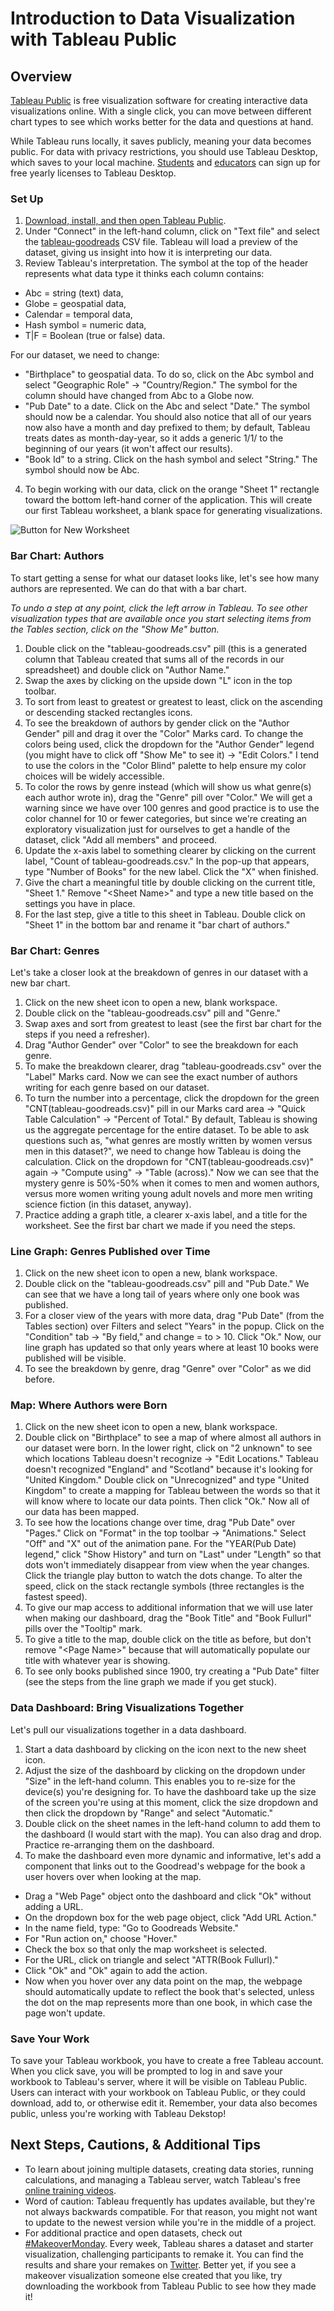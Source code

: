 # Introduction to Data Visualization with Tableau Public

## Overview
[Tableau Public](https://public.tableau.com/en-us/s/) is free visualization software for creating interactive data visualizations online. With a single click, you can move between different chart types to see which works better for the data and questions at hand.   

While Tableau runs locally, it saves publicly, meaning your data becomes public. For data with privacy restrictions, you should use Tableau Desktop, which saves to your local machine. [Students](https://www.tableau.com/academic/students?utm_campaign_id=2019176&utm_campaign=Prospecting-PROD-ALL-ALL-ALL-ALL&utm_medium=Paid+Search&utm_source=Google+Search&utm_language=EN&utm_country=USCA&kw=tableau%20for%20students&adgroup=CTX-Brand-Student-E&adused=RSA&matchtype=e&placement=&gclid=EAIaIQobChMI4uyd9faW6gIVkYbACh2MZgwNEAAYASAAEgIG6PD_BwE&gclsrc=aw.ds) and [educators](https://www.tableau.com/academic/teaching?utm_campaign_id=2019176&utm_campaign=Prospecting-CORE-ALL-ALL-ALL-ALL&utm_medium=Paid+Search&utm_source=Google+Search&utm_language=EN&utm_country=USCA&kw=%2Btableau%20for%20%2Bteachers&adgroup=CTX-Brand-Teaching-B&adused=ETA&matchtype=b&placement=&gclid=EAIaIQobChMIp5Spi_eW6gIVycDACh2PAQkjEAAYASAAEgLwKvD_BwE&gclsrc=aw.ds) can sign up for free yearly licenses to Tableau Desktop.

### Set Up
1. [Download, install, and then open Tableau Public](https://public.tableau.com/en-us/s/).
2. Under "Connect" in the left-hand column, click on "Text file" and select the [tableau-goodreads](https://drive.google.com/drive/folders/1hhkpAqz1hyyxmYLPe9K7VOR5e46DrfNZ?usp=sharing) CSV file. Tableau will load a preview of the dataset, giving us insight into how it is interpreting our data.
3. Review Tableau's interpretation. The symbol at the top of the header represents what data type it thinks each column contains:
- Abc = string (text) data,
- Globe = geospatial data, 
- Calendar = temporal data, 
- Hash symbol = numeric data, 
- T|F = Boolean (true or false) data. 
 
For our dataset, we need to change:
- "Birthplace" to geospatial data. To do so, click on the Abc symbol and select "Geographic Role" -> "Country/Region." The symbol for the column should have changed from Abc to a Globe now.
- "Pub Date" to a date. Click on the Abc and select "Date." The symbol should now be a calendar. You should also notice that all of our years now also have a month and day prefixed to them; by default, Tableau treats dates as month-day-year, so it adds a generic 1/1/ to the beginning of our years (it won't affect our results).
- "Book Id" to a string. Click on the hash symbol and select "String." The symbol should now be Abc.

4. To begin working with our data, click on the orange "Sheet 1" rectangle toward the bottom left-hand corner of the application. This will create our first Tableau worksheet, a blank space for generating visualizations.

![Button for New Worksheet](https://github.com/cderose/course-prep/blob/main/tableau-desktop.png)

### Bar Chart: Authors 
To start getting a sense for what our dataset looks like, let's see how many authors are represented. We can do that with a bar chart.

*To undo a step at any point, click the left arrow in Tableau. To see other visualization types that are available once you start selecting items from the Tables section, click on the "Show Me" button.*

1. Double click on the "tableau-goodreads.csv" pill (this is a generated column that Tableau created that sums all of the records in our spreadsheet) and double click on "Author Name."
2. Swap the axes by clicking on the upside down "L" icon in the top toolbar.
3. To sort from least to greatest or greatest to least, click on the ascending or descending stacked rectangles icons.
4. To see the breakdown of authors by gender click on the "Author Gender" pill and drag it over the "Color" Marks card. To change the colors being used, click the dropdown for the "Author Gender" legend (you might have to click off "Show Me" to see it) -> "Edit Colors." I tend to use the colors in the "Color Blind" palette to help ensure my color choices will be widely accessible.
5. To color the rows by genre instead (which will show us what genre(s) each author wrote in), drag the "Genre" pill over "Color." We will get a warning since we have over 100 genres and good practice is to use the color channel for 10 or fewer categories, but since we're creating an exploratory visualization just for ourselves to get a handle of the dataset, click "Add all members" and proceed.
6. Update the x-axis label to something clearer by clicking on the current label, "Count of tableau-goodreads.csv." In the pop-up that appears, type "Number of Books" for the new label. Click the "X" when finished. 
7. Give the chart a meaningful title by double clicking on the current title, "Sheet 1." Remove "\<Sheet Name>" and type a new title based on the settings you have in place. 
8. For the last step, give a title to this sheet in Tableau. Double click on "Sheet 1" in the bottom bar and rename it "bar chart of authors."

### Bar Chart: Genres
Let's take a closer look at the breakdown of genres in our dataset with a new bar chart.

1. Click on the new sheet icon to open a new, blank workspace.
2. Double click on the "tableau-goodreads.csv" pill and "Genre."
3. Swap axes and sort from greatest to least (see the first bar chart for the steps if you need a refresher).
4. Drag "Author Gender" over "Color" to see the breakdown for each genre.
5. To make the breakdown clearer, drag "tableau-goodreads.csv" over the "Label" Marks card. Now we can see the exact number of authors writing for each genre based on our dataset.
6. To turn the number into a percentage, click the dropdown for the green "CNT(tableau-goodreads.csv)" pill in our Marks card area -> "Quick Table Calculation" -> "Percent of Total." By default, Tableau is showing us the aggregate percentage for the entire dataset. To be able to ask questions such as, "what genres are mostly written by women versus men in this dataset?", we need to change how Tableau is doing the calculation. Click on the dropdown for "CNT(tableau-goodreads.csv)" again -> "Compute using" -> "Table (across)." Now we can see that the mystery genre is 50%-50% when it comes to men and women authors, versus more women writing young adult novels and more men writing science fiction (in this dataset, anyway).
7. Practice adding a graph title, a clearer x-axis label, and a title for the worksheet. See the first bar chart we made if you need the steps.

### Line Graph: Genres Published over Time
1. Click on the new sheet icon to open a new, blank workspace.
2. Double click on the "tableau-goodreads.csv" pill and "Pub Date." We can see that we have a long tail of years where only one book was published.
3. For a closer view of the years with more data, drag "Pub Date" (from the Tables section) over Filters and select "Years" in the popup. Click on the "Condition" tab -> "By field," and change = to > 10. Click "Ok." Now, our line graph has updated so that only years where at least 10 books were published will be visible.
4. To see the breakdown by genre, drag "Genre" over "Color" as we did before. 

### Map: Where Authors were Born
1. Click on the new sheet icon to open a new, blank workspace.
2. Double click on "Birthplace" to see a map of where almost all authors in our dataset were born. In the lower right, click on "2 unknown" to see which locations Tableau doesn't recognize -> "Edit Locations." Tableau doesn't recognized "England" and "Scotland" because it's looking for "United Kingdom." Double click on "Unrecognized" and type "United Kingdom" to create a mapping for Tableau between the words so that it will know where to locate our data points. Then click "Ok." Now all of our data has been mapped.
3. To see how the locations change over time, drag "Pub Date" over "Pages." Click on "Format" in the top toolbar -> "Animations." Select "Off" and "X" out of the animation pane. For the "YEAR(Pub Date) legend," click "Show History" and turn on "Last" under "Length" so that dots won't immediately disappear from view when the year changes. Click the triangle play button to watch the dots change. To alter the speed, click on the stack rectangle symbols (three rectangles is the fastest speed).
4. To give our map access to additional information that we will use later when making our dashboard, drag the "Book Title" and "Book Fullurl" pills over the "Tooltip" mark.
5. To give a title to the map, double click on the title as before, but don't remove "\<Page Name>" because that will automatically populate our title with whatever year is showing.
6. To see only books published since 1900, try creating a "Pub Date" filter (see the steps from the line graph we made if you get stuck).

### Data Dashboard: Bring Visualizations Together
Let's pull our visualizations together in a data dashboard.
1. Start a data dashboard by clicking on the icon next to the new sheet icon.
2. Adjust the size of the dashboard by clicking on the dropdown under "Size" in the left-hand column. This enables you to re-size for the device(s) you're designing for. To have the dashboard take up the size of the screen you're using at this moment, click the size dropdown and then click the dropdown by "Range" and select "Automatic."
3. Double click on the sheet names in the left-hand column to add them to the dashboard (I would start with the map). You can also drag and drop. Practice re-arranging them on the dashboard.
4. To make the dashboard even more dynamic and informative, let's add a component that links out to the Goodread's webpage for the book a user hovers over when looking at the map.
- Drag a "Web Page" object onto the dashboard and click "Ok" without adding a URL. 
- On the dropdown box for the web page object, click "Add URL Action."
- In the name field, type: "Go to Goodreads Website."
- For "Run action on," choose "Hover."
- Check the box so that only the map worksheet is selected.
- For the URL, click on triangle  and select "ATTR(Book Fullurl)."
- Click "Ok" and "Ok" again to add the action.
- Now when you hover over any data point on the map, the webpage should automatically update to reflect the book that's selected, unless the dot on the map represents more than one book, in which case the page won't update.

### Save Your Work
To save your Tableau workbook, you have to create a free Tableau account. When you click save, you will be prompted to log in and save your workbook to Tableau's server, where it will be visible on Tableau Public. Users can interact with your workbook on Tableau Public, or they could download, add to, or otherwise edit it. Remember, your data also becomes public, unless you're working with Tableau Dekstop! 

## Next Steps, Cautions, & Additional Tips
* To learn about joining multiple datasets, creating data stories, running calculations, and managing a Tableau server, watch Tableau's free [online training videos](https://www.tableau.com/learn/training/20201).
* Word of caution: Tableau frequently has updates available, but they're not always backwards compatible. For that reason, you might not want to update to the newest version while you're in the middle of a project.
* For additional practice and open datasets, check out [#MakeoverMonday](https://www.makeovermonday.co.uk/). Every week, Tableau shares a dataset and starter visualization, challenging participants to remake it. You can find the results and share your remakes on [Twitter](https://twitter.com/hashtag/makeovermonday?ref_src=twsrc%5Egoogle%7Ctwcamp%5Eserp%7Ctwgr%5Ehashtag). Better yet, if you see a makeover visualization someone else created that you like, try downloading the workbook from Tableau Public to see how they made it!
